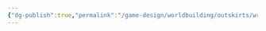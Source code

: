 ```yaml
---
{"dg-publish":true,"permalink":"/game-design/worldbuilding/outskirts/wrld-sheet-ateleiotes/"}
---
```



